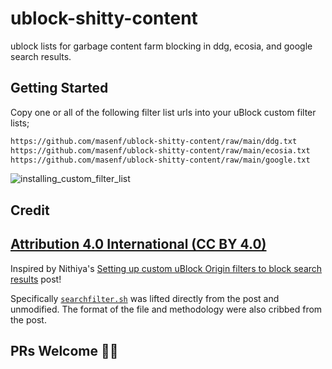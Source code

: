 # ublock-shitty-content

ublock lists for garbage content farm blocking in ddg, ecosia, and google search results.

## Getting Started

Copy one or all of the following filter list urls into your uBlock custom filter lists;

```txt
https://github.com/masenf/ublock-shitty-content/raw/main/ddg.txt
https://github.com/masenf/ublock-shitty-content/raw/main/ecosia.txt
https://github.com/masenf/ublock-shitty-content/raw/main/google.txt
```

![installing_custom_filter_list](https://user-images.githubusercontent.com/445913/146687438-5c329b44-6dbe-4176-9880-df3a6afe07a7.gif)

## Credit

## [Attribution 4.0 International (CC BY 4.0)](https://creativecommons.org/licenses/by/4.0/)

Inspired by Nithiya's [Setting up custom uBlock Origin filters to block search results](https://nithiya.gitlab.io/post/ublock-origin-search-filter/) post!

Specifically [`searchfilter.sh`](./searchfilter.sh) was lifted directly from the post and unmodified. The format of the file and methodology were also cribbed from the post.

## PRs Welcome 🐱‍👤
